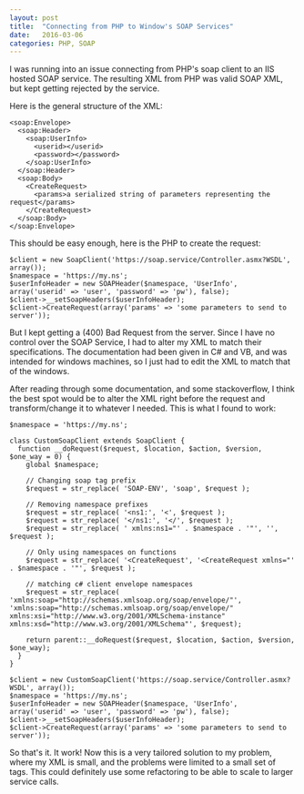 ```yaml
---
layout: post
title:  "Connecting from PHP to Window's SOAP Services"
date:   2016-03-06
categories: PHP, SOAP
---
```


I was running into an issue connecting from PHP's soap client to an IIS hosted SOAP service. The resulting XML from PHP was valid SOAP XML, but kept getting rejected by the service.

Here is the general structure of the XML:

```
<soap:Envelope>
  <soap:Header>
    <soap:UserInfo>
      <userid></userid>
      <password></password>
    </soap:UserInfo>
  </soap:Header>
  <soap:Body>
    <CreateRequest>
      <params>a serialized string of parameters representing the request</params>
    </CreateRequest>
  </soap:Body>
</soap:Envelope>
```

This should be easy enough, here is the PHP to create the request:

```
$client = new SoapClient('https://soap.service/Controller.asmx?WSDL', array());
$namespace = 'https://my.ns';
$userInfoHeader = new SOAPHeader($namespace, 'UserInfo', array('userid' => 'user', 'password' => 'pw'), false);
$client->__setSoapHeaders($userInfoHeader);
$client->CreateRequest(array('params' => 'some parameters to send to server'));
```

But I kept getting a (400) Bad Request from the server. Since I have no control over the SOAP Service, I had to alter my XML to match their specifications. The documentation had been given in C# and VB, and was intended for windows machines, so I just had to edit the XML to match that of the windows.

After reading through some documentation, and some stackoverflow, I think the best spot would be to alter the XML right before the request and transform/change it to whatever I needed. This is what I found to work:

```
$namespace = 'https://my.ns';

class CustomSoapClient extends SoapClient {
  function __doRequest($request, $location, $action, $version, $one_way = 0) {
    global $namespace;

    // Changing soap tag prefix
    $request = str_replace( 'SOAP-ENV', 'soap', $request );

    // Removing namespace prefixes
    $request = str_replace( '<ns1:', '<', $request );
    $request = str_replace( '</ns1:', '</', $request );
    $request = str_replace( ' xmlns:ns1="' . $namespace . '"', '', $request );

    // Only using namespaces on functions
    $request = str_replace( '<CreateRequest', '<CreateRequest xmlns="' . $namespace . '"', $request );

    // matching c# client envelope namespaces
    $request = str_replace( 'xmlns:soap="http://schemas.xmlsoap.org/soap/envelope/"', 'xmlns:soap="http://schemas.xmlsoap.org/soap/envelope/" xmlns:xsi="http://www.w3.org/2001/XMLSchema-instance" xmlns:xsd="http://www.w3.org/2001/XMLSchema"', $request);

    return parent::__doRequest($request, $location, $action, $version, $one_way);
  }
}

$client = new CustomSoapClient('https://soap.service/Controller.asmx?WSDL', array());
$namespace = 'https://my.ns';
$userInfoHeader = new SOAPHeader($namespace, 'UserInfo', array('userid' => 'user', 'password' => 'pw'), false);
$client->__setSoapHeaders($userInfoHeader);
$client->CreateRequest(array('params' => 'some parameters to send to server'));
```

So that's it. It work! Now this is a very tailored solution to my problem, where my XML is small, and the problems were limited to a small set of tags. This could definitely use some refactoring to be able to scale to larger service calls.

